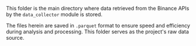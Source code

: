 This folder is the main directory where data retrieved from the Binance APIs by the `data_collector` module is stored.

The files herein are saved in `.parquet` format to ensure speed and efficiency during analysis and processing. This folder serves as the project's raw data source.